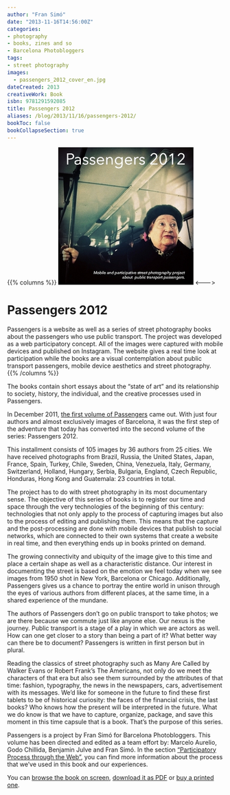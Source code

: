 ```yaml
---
author: "Fran Simó"
date: "2013-11-16T14:56:00Z"
categories:
- photography
- books, zines and so
- Barcelona Photobloggers
tags:
- street photography 
images:
  - passengers_2012_cover_en.jpg
dateCreated: 2013
creativeWork: Book
isbn: 9781291592085
title: Passengers 2012
aliases: /blog/2013/11/16/passengers-2012/
bookToc: false
bookCollapseSection: true
---
```


{{% columns %}}
![Passengers 2012](passengers_2012_cover_en.jpg)
<--->
# Passengers 2012

Passengers is a website as well as a series of street photography books about the passengers who use public transport.
The project was developed as a web participatory concept. All of the images were captured with mobile devices and
published on Instagram. The website gives a real time look at participation while the books are a visual contemplation
about public transport passengers, mobile device aesthetics and street photography.  
{{% /columns %}}

The books contain short essays about the “state of art” and its relationship to society, history, the individual, and
the creative processes used in Passengers.

In December 2011, [the first volume of Passengers](http://passengers-streetphotography.com/eds/#Passengers) came out.
With just four authors and almost exclusively images of Barcelona, it was the first step of the adventure that today has
converted into the second volume of the series: Passengers 2012.

This installment consists of 105 images by 36 authors from 25 cities. We have received photographs from Brazil, Russia,
the United States, Japan, France, Spain, Turkey, Chile, Sweden, China, Venezuela, Italy, Germany, Switzerland, Holland,
Hungary, Serbia, Bulgaria, England, Czech Republic, Honduras, Hong Kong and Guatemala: 23 countries in total.

The project has to do with street photography in its most documentary sense. The objective of this series of books is to
register our time and space through the very technologies of the beginning of this century: technologies that not only
apply to the process of capturing images but also to the process of editing and publishing them. This means that the
capture and the post-processing are done with mobile devices that publish to social networks, which are connected to
their own systems that create a website in real time, and then everything ends up in books printed on demand.

The growing connectivity and ubiquity of the image give to this time and place a certain shape as well as a
characteristic distance. Our interest in documenting the street is based on the emotion we feel today when we see images
from 1950 shot in New York, Barcelona or Chicago. Additionally, Passengers gives us a chance to portray the entire world
in unison through the eyes of various authors from different places, at the same time, in a shared experience of the
mundane.

The authors of Passengers don’t go on public transport to take photos; we are there because we commute just like anyone
else. Our nexus is the journey. Public transport is a stage of a play in which we are actors as well. How can one get
closer to a story than being a part of it? What better way can there be to document? Passengers is written in first
person but in plural.

Reading the classics of street photography such as Many Are Called by Walker Evans or Robert Frank’s The Americans, not
only do we meet the characters of that era but also see them surrounded by the attributes of that time: fashion,
typography, the news in the newspapers, cars, advertisement with its messages. We’d like for someone in the future to
find these first tablets to be of historical curiosity: the faces of the financial crisis, the last books? Who knows how
the present will be interpreted in the future. What we do know is that we have to capture, organize, package, and save
this moment in this time capsule that is a book. That’s the purpose of this series.

Passengers is a project by Fran Simó for Barcelona Photobloggers. This volume has been directed and edited as a team
effort by: Marcelo Aurelio, Godo Chillida, Benjamin Julve and Fran Simó. In the
section [“Participatory Process through the Web”](/docs/art/books/Passengers_2012/Participative_processes_on_the_web_making_of_passengers_2012),
you can find more information about the process that we’ve used in this book and our experiences.

You
can [browse the book on screen](http://issuu.com/FranSimo/docs/es_passengers_2012-e-version?e=2922899/5647894), [download it as PDF](http://passengers-streetphotography.com/wp-content/uploads/2012/book/es_Passengers_2012-e-version.pdf)
or [buy a printed one](http://www.lulu.com/shop/barcelona-photobloggers/passengers-2012-versi%C3%B3n-en-espa%C3%B1ol/paperback/product-21250175.html).


